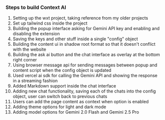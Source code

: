 ### Steps to build Context AI

1. Setting up the wxt project, taking reference from my older projects
2. Set up tailwind css inside the project
3. Building the popup interface asking for Gemini API key and enabling and disabling the extension
4. Saving the keys and other stuff inside a single "config" object
5. Building the content ui in shadow root format so that it doesn't conflict with the website
6. Building the ask ai button and the chat interface as overlay at the bottom right corner
7. Using browser message api for sending messages between popup and content script when the config object is updated
8. Used vercel ai sdk for calling the Gemini API and showing the response in a streaming fashion
9. Added Markdown support inside the chat interface
10. Adding new chat functionality, saving each of the chats into the config object, user can switch back to previous chats
11. Users can add the page content as context when option is enabled
12. Adding theme options for light and dark mode
13. Adding model options for Gemini 2.0 Flash and Gemini 2.5 Pro